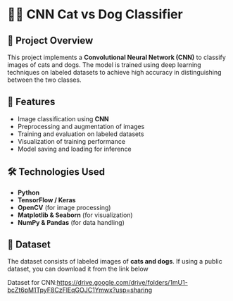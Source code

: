 # 🐶🐱 CNN Cat vs Dog Classifier   
            
## 📌 Project Overview          
This project implements a **Convolutional Neural Network (CNN)** to classify images of cats and dogs. The model is trained using deep learning techniques on labeled datasets to achieve high accuracy in distinguishing between the two classes.  

## 🚀 Features  
- Image classification using **CNN**   
- Preprocessing and augmentation of images  
- Training and evaluation on labeled datasets  
- Visualization of training performance  
- Model saving and loading for inference  
 
## 🛠️ Technologies Used  
- **Python**  
- **TensorFlow / Keras**  
- **OpenCV** (for image processing)  
- **Matplotlib & Seaborn** (for visualization)  
- **NumPy & Pandas** (for data handling)  

## 📂 Dataset  
The dataset consists of labeled images of **cats and dogs**. If using a public dataset, you can download it from the link below

Dataset for CNN:https://drive.google.com/drive/folders/1mU1-bcZt6pM1TpyF8CzFlEqGOJC1Ymwx?usp=sharing
